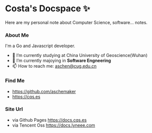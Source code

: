 # Costa's Docspace  ✨ 

Here are my personal note about Computer Science, software... notes.



### About Me 

I'm a Go and Javascript developer.

- 🔭 I’m currently studying at China University of Geoscience(Wuhan)
- 🌱 I’m currently majoying in **Software Engneering**
- 📫 How to reach me: aschen@cug.edu.cn

### Find Me
- <https://github.com/aschemaker>
- <https://cqs.es>

### Site Url
- via Github Pages <https://docs.cqs.es>
- via Tencent Oss <https://docs.lyneee.com>